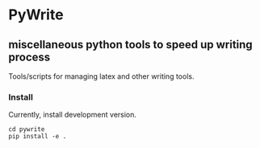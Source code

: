 # PyWrite
## miscellaneous python tools to speed up writing process

Tools/scripts for managing latex and other writing tools. 

### Install

Currently, install development version.

```
cd pywrite
pip install -e .
```
